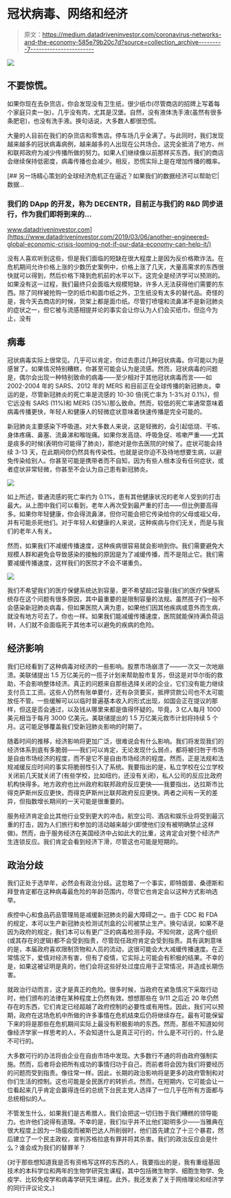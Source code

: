 # 冠状病毒、网络和经济

> 原文：<https://medium.datadriveninvestor.com/coronavirus-networks-and-the-economy-585e79b20c7d?source=collection_archive---------7----------------------->

![](img/b38c65e736ef5a7c5aa175724470c0e6.png)

## 不要惊慌。

如果你现在去杂货店，你会发现没有卫生纸，很少纸巾(尽管商店的招牌上写着每个家庭只卖一张)，几乎没有肉，尤其是汉堡。自然，没有液体洗手液(虽然有很多条肥皂)，也没有洗手液。换句话说，大多数人都很恐慌。

大量的人目前在我们的杂货店和零售店。停车场几乎全满了。与此同时，我们发现越来越多的冠状病毒病例，越来越多的人出现在公共场合。这完全抵消了地方、州和联邦政府为减少传播所做的努力。如果人们继续像以前那样买东西，我们的商店会继续保持低密度，病毒传播也会减少。相反，恐慌实际上是在增加传播的概率。

[](https://www.datadriveninvestor.com/2019/03/06/another-engineered-global-economic-crisis-looming-not-if-our-data-economy-can-help-it/) [## 另一场精心策划的全球经济危机正在逼近？如果我们的数据经济可以帮助它|数据…

### 我们的 DApp 的开发，称为 DECENTR，目前正与我们的 R&D 同步进行，作为我们即将到来的…

www.datadriveninvestor.com](https://www.datadriveninvestor.com/2019/03/06/another-engineered-global-economic-crisis-looming-not-if-our-data-economy-can-help-it/) 

没有人喜欢听到这些，但是我们面临的短缺在很大程度上是因为反价格欺诈法。在危机期间允许价格上涨的少数历史案例中，价格上涨了几天，大量高需求的东西很快就可以得到，然后价格下降到危机前的水平以下。这完全是经济学可以预测的。如果没有这一过程，我们最终只会面临大规模短缺，许多人无法获得他们需要的东西。除了同样被抢购一空的纸巾和面巾纸之外，卫生纸没有太多的替代品。奇怪的是，我今天去商店的时候，货架上都是面巾纸。尽管打喷嚏和流鼻涕不是新冠肺炎的症状之一，但它被与流感相提并论的事实会让你认为人们会买纸巾，但迄今为止，没有

## 病毒

冠状病毒实际上很常见。几乎可以肯定，你过去患过几种冠状病毒。你可能以为是感冒了。如果情况特别糟糕，你甚至可能会认为是流感。然而，冠状病毒的问题是，偶尔会出现一种特别致命的病毒——至少相对于其他冠状病毒而言——如 2002-2004 年的 SARS、2012 年的 MERS 和目前正在全球传播的新冠肺炎。幸运的是，尽管新冠肺炎的死亡率是流感的 10-30 倍(死亡率为 1-3%对 0.1%)，但它远没有 SARS (11%)和 MERS (35%)那么致命。然而，较低的死亡率通常意味着病毒传播更快，年轻人和健康人的轻微症状意味着快速传播是完全可能的。

新冠肺炎主要感染下呼吸道。对大多数人来说，这是轻微的，会引起低烧、干咳、身体疼痛、鼻塞、流鼻涕和喉咙痛。如果你发高烧、呼吸急促、咳嗽严重——尤其是痰多的时候(表明你可能得了肺炎)，那绝对是你去医院的时候了。症状可能会持续 3-13 天，在此期间你仍然具有传染性。也就是说你迫不及待地想要生病，以避免传染给别人。你甚至可能是携带者而不自知，因为有些人根本没有任何症状，或者症状非常轻微，你甚至不会认为自己患有新冠肺炎。

![](img/b97eaaf4d66f21301c501aa196f93959.png)

如上所述，普通流感的死亡率约为 0.1%，患有其他健康状况的老年人受到的打击最大。从上图中我们可以看到，老年人再次受到最严重的打击——但比例要高得多。如果你年轻健康，你会得流鼻涕，但你可能会把它传染给你的父母或祖父母，并有可能杀死他们。对于年轻人和健康的人来说，这种疾病与你们无关，而是与我们的老年人有关。

然而，如果我们不减缓传播速度，这种疾病很容易就会影响到你。我们需要避免大规模人群和避免会导致感染的接触的原因是为了减缓传播，而不是阻止它。我们需要减缓传播速度，这样我们的医院才不会不堪重负。

![](img/92cb73ee65df9d6d330bd54f718ac200.png)

我们不希望我们的医疗保健系统达到容量，更不希望超过容量(我们的医疗保健系统存在这个问题有很多原因，其中最重要的是限制容量的法规。虽然孩子们一般不会感染新冠肺炎病毒，但如果医院人满为患，如果他们因其他疾病或意外而生病，就没有地方可去了。你也一样。如果我们能减缓传播速度，医院就能保持满负荷运转，人们就不会面临死于其他本可以避免的疾病的危险。

## 经济影响

我们已经看到了这种病毒对经济的一些影响。股票市场崩溃了——一次又一次地崩溃。美联储提出 1.5 万亿美元的一揽子计划来帮助股市复苏，但这是对华尔街的救助，不会影响整体经济。真正的问题来自那些选择关闭的企业，它们没有能力继续支付员工工资。这些人仍然有账单要付，还有杂货要买，抵押贷款公司也不太可能放任不管。一些缓解可以以临时普遍基本收入的形式出现，如国会正在提议的那样，但这是否会通过，以及钱从哪里来都是值得怀疑的。毕竟，3 亿人每月 1000 美元相当于每月 3000 亿美元。美联储提出的 1.5 万亿美元救市计划将持续 5 个月。这可能足够覆盖我们受新冠肺炎影响的时期了。

随着时间的推移，经济影响将更加广泛，很难说会有什么影响。我们将发现我们的经济体系到底有多脆弱——我们可以肯定，无论发现什么弱点，都将被归咎于市场是自由市场经济的程度，而不是它不是自由市场经济的程度。然而，正是法规和法规减缓反应时间的事实将脆弱性引入了系统。我要指出的是，私立学校在公立学校关闭前几天就关闭了(有些学校，比如纽约，还没有关闭)，私人公司的反应比政府机构快得多。地方政府也比州政府和联邦政府反应更快——我要指出，达拉斯市比得克萨斯州反应更快，而得克萨斯州比联邦政府反应更快。两者之间有一天的差异，但指数增长期间的一天可能是很重要的。

服务经济肯定会比其他行业受到更大的冲击。航空公司、酒店和娱乐业将受到最沉重的打击，因为人们旅行和参加的活动越来越少(即使他们没有被明确禁止这样做)。然而，由于服务经济在美国经济中占如此大的比重，这肯定会对整个经济产生连锁反应。我们肯定会看到经济下滑，尽管这也可能是短期的。

## 政治分歧

我们正处于选举年，必然会有政治分歧。这忽略了一个事实，即特朗普、桑德斯和拜登肯定都在这种病毒最危险的年龄范围内，尽管它也肯定会以这种方式影响选举。

疾控中心和食品药品管理局是减缓新冠肺炎的最大障碍之一。由于 CDC 和 FDA 的规定，本可以生产新冠肺炎检测试剂盒的公司被禁止生产。换句话说，如果不是因为政府的规定，我们本可以有更广泛的病毒检测手段。不知何故，这两个组织(或其存在的逻辑)都不会受到指责，尽管现任政府肯定会受到指责。具有讽刺意味的是，本届政府喜欢限制货物和人员的流动，这很可能会大大减缓传播速度。在正常情况下，爱情对经济有害，但有了疫情，它实际上可能会有积极的结果。不幸的是，如果这被证明是真的，他们会将这些好处过度应用于正常情况，并造成长期伤害。

就政治行动而言，这才是真正的危险。很多时候，当政府在紧急情况下采取行动时，他们颁布的法律在某种程度上仍然有效。想想那些在 9/11 之后近 20 年仍然存在的东西，它们肯定已经超越了政府控制的必要性或有用性。因此，我们可以预期，政府在这场危机中所做的许多事情在危机结束后仍将继续存在。最有可能保留下来的将是那些在危机期间实际上最没有积极影响的东西。然而，那些不知道如何像经济学家一样思考的人，不会知道什么是真正可行的，什么是不可行的，什么是不可行的。

大多数可行的办法将由企业在自由市场中发现。大多数行不通的将由政府强制实施。然而，后者将会把所有成功的事情归功于自己，而前者将会因为我们将要经历的问题而受到指责。像往常一样。因此，长期的政治影响将是更多的政府管制和对你们生活的控制。这也可能是全民医疗的转折点。然而，在短期内，它可能会让一位看起来几乎肯定会赢得连任的总统下台民主党人选择了一位几乎在所有方面都与总统相似的人。

不管发生什么，如果我们是古希腊人，我们会把这一切归咎于我们糟糕的领导能力。也许他们说得有道理。不幸的是，我们似乎并不比他们聪明多少——当雅典在很大程度上因为一场瘟疫而被斯巴达人所削弱时，他们首先建立了十三个暴君，然后建立了一个民主政权，宣判苏格拉底有罪并将其杀害。我们的政治反应会是什么？谁会成为我们的替罪羊？

(对于那些想知道我是否有资格写这样的东西的人，我要指出的是，我有重组基因技术的本科学位和两年的生物学研究生课程，其中包括微生物学、细胞生物学、免疫学、比较免疫学和病毒学研究生课程。此外，我还发表了关于网络理论和经济学的同行评议论文。)